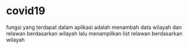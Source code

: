 # covid19

fungsi yang terdapat dalam aplikasi adalah menambah data wilayah dan relawan berdasarkan wilayah lalu menampilkan list relawan berdasarkan wilayah
